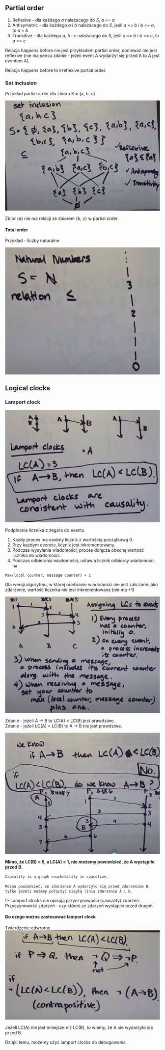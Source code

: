 ## Partial order

1. Reflexive - dla każdego <em>a</em> należacego do <em>S</em>, <em>a <= a</em>
2. Antisymetric - dla każdego <em>a</em> i <em>b</em> należacego do <em>S</em>, jeśli <em>a <= b</em> i <em>b <= a</em>, to <em>a = b</em>
3. Transitive - dla każdego <em>a</em>, <em>b</em> i <em>c</em> należacego do <em>S</em>, jeśli <em>a <= b</em> i <em>b <= c</em>, to <em>a <= c</em>

Relacja happens before nie jest przykładem partial order, ponieważ nie jest reflexive (nie ma sensu zdanie - jeżeli event A wydarzył się przed A to A jest eventem A).

Relacja happens before to irreflexive partial order.

### Set inclusion

Przykład partial order dla zbioru S = {a, b, c}

![alt_text](images/set_inclusion.png "image_tooltip")

Zbiór {a} nie ma relacji ze zbiorem {b, c} w partial order.

#### Total order

Przykład - liczby naturalne

![alt_text](images/total_order.png "image_tooltip")


## Logical clocks

### Lamport clock

![alt_text](images/lamport_clock.png "image_tooltip")

Podpinanie licznika z zegara do eventu

1. Każdy proces ma osobny licznik z wartością początkową 0.
2. Przy każdym evencie, licznik jest inkrementowany.
3. Podczas wysyłania wiadomości, proces dołącza obecną wartość licznika do wiadomości.
4. Podczas odbierania wiadomości, ustawia licznik odbiorcy wiadomości na 
```
Max(local counter, message counter) + 1
```
Dla wersji algorytmu, w której odebranie wiadomości nie jest zaliczane jako zdarzenie, wartość licznika nie jest inkrementowana (nie ma +1)

![alt_text](images/lamport_clock_algorithm.png "image_tooltip")

Zdanie - jeżeli A -> B to LC(A) < LC(B) jest prawdziwe.
</br>
Zdanie - jeżeli LC(A) < LC(B) to A -> B nie jest prawdziwe.

![alt_text](images/false_reverse_algorithm.png "image_tooltip")

**Mimo, że LC(B) = 5, a LC(A) = 1, nie możemy powiedzieć, że A wystąpiło przed B.**

```
Causality is a graph reachability in spacetime.

Można powiedzieć, że zdarzenie A wydarzyło się przed zdarzeniem B, tylko jeżeli możemy połączyć ciągłą linia zdarzenie A i B.
```

!> Lamport clocks nie opisują przyczynowości (causality) zdarzeń. 
</br>
Przyczynowość zdarzeń - czy któreś ze zdarzeń wystąpiło przed drugim.

#### Do czego można zastosować lamport clock

Twierdzenie odwrotne
![alt_text](images/contrapositive.png "image_tooltip")

Jeżeli LC(A) nie jest mniejsze niż LC(B), to wiemy, że A nie wydarzyło się przed B.

Dzięki temu, możemy użyć lamport clocks do debugowania. 

